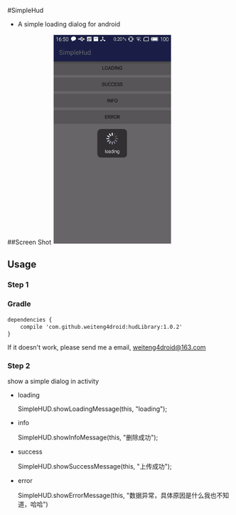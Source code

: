 #SimpleHud
- A simple loading dialog for android

##Screen Shot
![Alt text](screen.gif)

## Usage

### Step 1

### Gradle

	dependencies {
	    compile 'com.github.weiteng4droid:hudLibrary:1.0.2'
	}

If it doesn't work, please send me a email, weiteng4droid@163.com

### Step 2
show a simple dialog in activity

* loading

	SimpleHUD.showLoadingMessage(this, "loading");
	
* info

	SimpleHUD.showInfoMessage(this, "删除成功");

* success

	SimpleHUD.showSuccessMessage(this, "上传成功");
	
* error

	SimpleHUD.showErrorMessage(this, "数据异常，具体原因是什么我也不知道，哈哈")